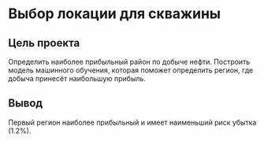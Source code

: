 # Выбор локации для скважины

## Цель проекта
Определить наиболее прибыльный район по добыче нефти. Построить модель машинного обучения, которая поможет определить регион, где добыча принесёт наибольшую прибыль.  

## Вывод
Первый регион наиболее прибыльный и имеет наименьший риск убытка (1.2%).